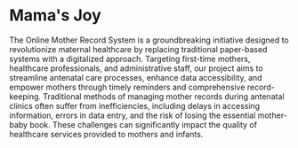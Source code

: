 # Mama's Joy
<p>The Online Mother Record System is a groundbreaking initiative designed to revolutionize maternal healthcare by replacing traditional paper-based systems with a digitalized approach. Targeting first-time mothers, healthcare professionals, and administrative staff, our project aims to streamline antenatal care processes, enhance data accessibility, and empower mothers through timely reminders and comprehensive record-keeping. Traditional methods of managing mother records during antenatal clinics often suffer from inefficiencies, including delays in accessing information, errors in data entry, and the risk of losing the essential mother-baby book. These challenges can significantly impact the quality of healthcare services provided to mothers and infants.
</p>
